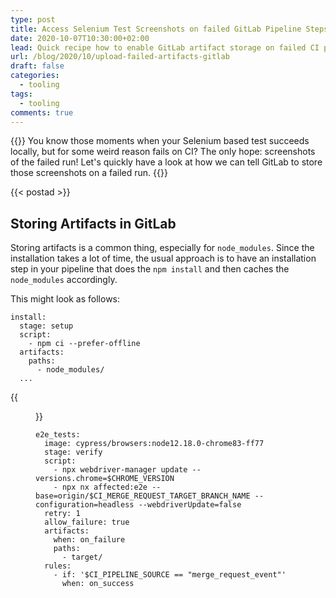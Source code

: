 ```yaml
---
type: post
title: Access Selenium Test Screenshots on failed GitLab Pipeline Steps
date: 2020-10-07T10:30:00+02:00
lead: Quick recipe how to enable GitLab artifact storage on failed CI pipeline steps
url: /blog/2020/10/upload-failed-artifacts-gitlab
draft: false
categories:
  - tooling
tags:
  - tooling
comments: true
---
```

{{<intro>}}
  You know those moments when your Selenium based test succeeds locally, but for some weird reason fails on CI? The only hope: screenshots of the failed run! Let's quickly have a look at how we can tell GitLab to store those screenshots on a failed run.
{{</intro>}}

<!--more-->

{{< postad >}}

## Storing Artifacts in GitLab

Storing artifacts is a common thing, especially for `node_modules`. Since the installation takes a lot of time, the usual approach is to have an installation step in your pipeline that does the `npm install` and then caches the `node_modules` accordingly.

This might look as follows:

```
install:
  stage: setup
  script:
    - npm ci --prefer-offline
  artifacts:
    paths:
      - node_modules/
  ...
```

{{<figure url="/blog/assets/imgs/download-gitlab-artifacts.png" size="medium" caption="bla bla" >}}


```
e2e_tests:
  image: cypress/browsers:node12.18.0-chrome83-ff77
  stage: verify
  script:
    - npx webdriver-manager update --versions.chrome=$CHROME_VERSION
    - npx nx affected:e2e --base=origin/$CI_MERGE_REQUEST_TARGET_BRANCH_NAME --configuration=headless --webdriverUpdate=false
  retry: 1
  allow_failure: true
  artifacts:
    when: on_failure
    paths:
      - target/
  rules:
    - if: '$CI_PIPELINE_SOURCE == "merge_request_event"'
      when: on_success
```